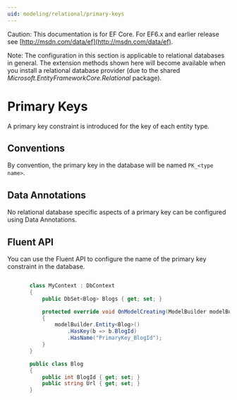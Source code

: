 ```yaml
---
uid: modeling/relational/primary-keys
---
```

Caution: This documentation is for EF Core. For EF6.x and earlier release see [http://msdn.com/data/ef](http://msdn.com/data/ef).

Note: The configuration in this section is applicable to relational databases in general. The extension methods shown here will become available when you install a relational database provider (due to the shared *Microsoft.EntityFrameworkCore.Relational* package).

  # Primary Keys

A primary key constraint is introduced for the key of each entity type.

  ## Conventions

By convention, the primary key in the database will be named `PK_<type name>`.

  ## Data Annotations

No relational database specific aspects of a primary key can be configured using Data Annotations.

  ## Fluent API

You can use the Fluent API to configure the name of the primary key constraint in the database.

<!-- literal_block {"ids": [], "source": "/Users/shirhatti/src/EntityFramework.Docs/docs/modeling/relational/Modeling/FluentAPI/Samples/Relational/KeyName.cs", "classes": [], "dupnames": [], "linenos": true, "backrefs": [], "highlight_args": {"hl_lines": [9], "linenostart": 1}, "language": "c#", "names": [], "xml:space": "preserve"} -->

````c#

       class MyContext : DbContext
       {
           public DbSet<Blog> Blogs { get; set; }

           protected override void OnModelCreating(ModelBuilder modelBuilder)
           {
               modelBuilder.Entity<Blog>()
                   .HasKey(b => b.BlogId)
                   .HasName("PrimaryKey_BlogId");
           }
       }

       public class Blog
       {
           public int BlogId { get; set; }
           public string Url { get; set; }
       }

   ````
